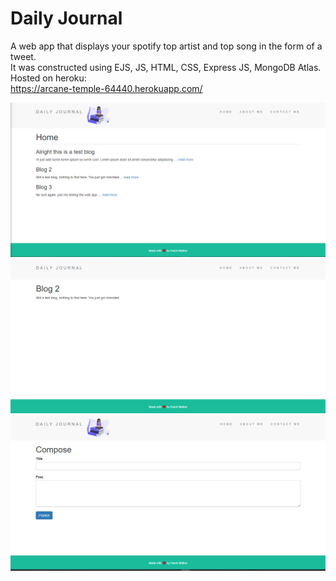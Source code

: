# Daily Journal
A web app that displays your spotify top artist and top song in the form of a tweet. <br>
It was constructed using EJS, JS, HTML, CSS, Express JS, MongoDB Atlas. <br>
Hosted on heroku: <br>
https://arcane-temple-64440.herokuapp.com/ <br>

![](daily_journal_main.png)
![](daily_journal_blog.png)
![](daily_journal_compose.png)

